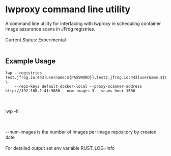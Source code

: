 lwproxy command line utility
===

A command line utility for interfacing with lwproxy in scheduling container image assurance scans in JFrog registries.<br/><br/>
Current Status: Experimental<br/><br/>

## Example Usage

    lwp --registries test.jfrog.io:443[username:${PASSWORD}],test2.jfrog.io:443[username:${ENCRYPTED_PASSWORD}]  \ 
        --repo-keys default-docker-local --proxy-scanner-address http://192.168.1.41:9080 --num-images 3 --scans-hour 1500

<br/><br/>
lwp -h


<br/><br/>
--num-images is the number of images per image repository by created date<br/><br/>
For detailed output set env variable RUST_LOG=info
 
